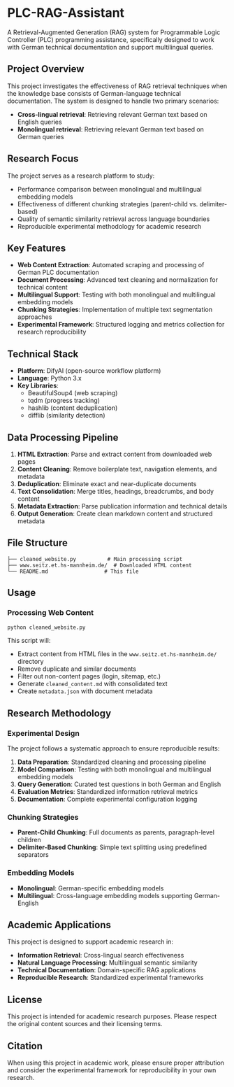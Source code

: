 # PLC-RAG-Assistant

A Retrieval-Augmented Generation (RAG) system for Programmable Logic Controller (PLC) programming assistance, specifically designed to work with German technical documentation and support multilingual queries.

## Project Overview

This project investigates the effectiveness of RAG retrieval techniques when the knowledge base consists of German-language technical documentation. The system is designed to handle two primary scenarios:

- **Cross-lingual retrieval**: Retrieving relevant German text based on English queries
- **Monolingual retrieval**: Retrieving relevant German text based on German queries

## Research Focus

The project serves as a research platform to study:

- Performance comparison between monolingual and multilingual embedding models
- Effectiveness of different chunking strategies (parent-child vs. delimiter-based)
- Quality of semantic similarity retrieval across language boundaries
- Reproducible experimental methodology for academic research

## Key Features

- **Web Content Extraction**: Automated scraping and processing of German PLC documentation
- **Document Processing**: Advanced text cleaning and normalization for technical content
- **Multilingual Support**: Testing with both monolingual and multilingual embedding models
- **Chunking Strategies**: Implementation of multiple text segmentation approaches
- **Experimental Framework**: Structured logging and metrics collection for research reproducibility

## Technical Stack

- **Platform**: DifyAI (open-source workflow platform)
- **Language**: Python 3.x
- **Key Libraries**: 
  - BeautifulSoup4 (web scraping)
  - tqdm (progress tracking)
  - hashlib (content deduplication)
  - difflib (similarity detection)

## Data Processing Pipeline

1. **HTML Extraction**: Parse and extract content from downloaded web pages
2. **Content Cleaning**: Remove boilerplate text, navigation elements, and metadata
3. **Deduplication**: Eliminate exact and near-duplicate documents
4. **Text Consolidation**: Merge titles, headings, breadcrumbs, and body content
5. **Metadata Extraction**: Parse publication information and technical details
6. **Output Generation**: Create clean markdown content and structured metadata

## File Structure

```
├── cleaned_website.py          # Main processing script
├── www.seitz.et.hs-mannheim.de/  # Downloaded HTML content
└── README.md                  # This file
```

## Usage

### Processing Web Content

```bash
python cleaned_website.py
```

This script will:
- Extract content from HTML files in the `www.seitz.et.hs-mannheim.de/` directory
- Remove duplicate and similar documents
- Filter out non-content pages (login, sitemap, etc.)
- Generate `cleaned_content.md` with consolidated text
- Create `metadata.json` with document metadata

## Research Methodology

### Experimental Design

The project follows a systematic approach to ensure reproducible results:

1. **Data Preparation**: Standardized cleaning and processing pipeline
2. **Model Comparison**: Testing with both monolingual and multilingual embedding models
3. **Query Generation**: Curated test questions in both German and English
4. **Evaluation Metrics**: Standardized information retrieval metrics
5. **Documentation**: Complete experimental configuration logging

### Chunking Strategies

- **Parent-Child Chunking**: Full documents as parents, paragraph-level children
- **Delimiter-Based Chunking**: Simple text splitting using predefined separators

### Embedding Models

- **Monolingual**: German-specific embedding models
- **Multilingual**: Cross-language embedding models supporting German-English

## Academic Applications

This project is designed to support academic research in:

- **Information Retrieval**: Cross-lingual search effectiveness
- **Natural Language Processing**: Multilingual semantic similarity
- **Technical Documentation**: Domain-specific RAG applications
- **Reproducible Research**: Standardized experimental frameworks

## License

This project is intended for academic research purposes. Please respect the original content sources and their licensing terms.

## Citation

When using this project in academic work, please ensure proper attribution and consider the experimental framework for reproducibility in your own research.